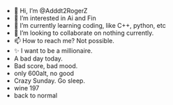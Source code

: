 - 👋 Hi, I’m @Adddt2RogerZ
- 👀 I’m interested in Ai and Fin
- 🌱 I’m currently learning coding, like C++, python, etc
- 💞️ I’m looking to collaborate on nothing currently. 
- 📫 How to reach me? Not possible.
- ✨ I want to be a millionaire.
- A bad day today.
- Bad score, bad mood.
- only 600alt, no good
- Crazy Sunday. Go sleep.
- wine 197
- back to normal

<!---
Adddt2RogerZ/Adddt2RogerZ is a ✨ special ✨ repository because its `README.md` (this file) appears on your GitHub profile.
You can click the Preview link to take a look at your changes.
--->
